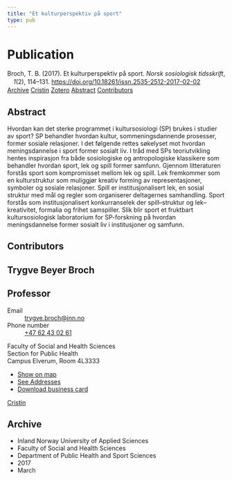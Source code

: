 ```yaml
---
title: "Et kulturperspektiv på sport"
type: pub
---
```

<h1>Publication</h1>
<article id="csl-bib-container-8RZST5NE" class="csl-bib-container">
  <div class="csl-bib-body" style="line-height: 1.35; padding-left: 1em; text-indent:-1em;">
  <div class="csl-entry">Broch, T. B. (2017). Et kulturperspektiv p&#xE5; sport. <i>Norsk sosiologisk tidsskrift</i>, <i>1</i>(2), 114&#x2013;131. <a href="https://doi.org/10.18261/issn.2535-2512-2017-02-02">https://doi.org/10.18261/issn.2535-2512-2017-02-02</a></div>
</div>
  <div class="csl-bib-buttons">
    <a href="#taxonomy-article-8RZST5NE" class="csl-bib-button">Archive</a>
    <a href="https://app.cristin.no/results/show.jsf?id=1462210" alt="Cristin URL" class="csl-bib-button">Cristin</a>
    <a href="http://zotero.org/groups/5022929/items/8RZST5NE" alt="Zotero URL" class="csl-bib-button">Zotero</a>
    <a href="#abstract-article-8RZST5NE" class="csl-bib-button">Abstract</a>
    <a href="#contributors-article-8RZST5NE" class="csl-bib-button">Contributors</a>
  </div>
  <div id="csl-bib-meta-container-8RZST5NE"></div>
</article>
<div id="csl-bib-meta-8RZST5NE" class="csl-bib-meta">
  <article id="abstract-article-8RZST5NE" class="abstract-article">
    <h1>Abstract</h1>
    Hvordan kan det sterke programmet i kultursosiologi (SP) brukes i studier av sport? SP behandler hvordan kultur, sommeningsdannende prosesser, former sosiale relasjoner. I det følgende rettes søkelyset mot hvordan meningsdannelse i sport former sosialt liv. I tråd med SPs teoriutvikling hentes inspirasjon fra både sosiologiske og antropologiske klassikere som behandler hvordan sport, lek og spill former samfunn. Gjennom litteraturen forstås sport som kompromisset mellom lek og spill. Lek fremkommer som en kulturstruktur 
som muliggjør kreativ forming av representasjoner, symboler og sosiale relasjoner. Spill er institusjonalisert lek, en sosial struktur med mål og regler som organiserer deltagernes 
samhandling. Sport forstås som institusjonalisert konkurranselek der spill–struktur og lek–kreativitet, formalia og frihet samspiller. Slik blir sport et fruktbart kultursosiologisk laboratorium for SP-forskning på hvordan meningsdannelse former sosialt liv i institusjoner 
og samfunn.
  </article>
  <article id="contributors-article-8RZST5NE" class="contributors-article">
    <h1>Contributors</h1>
    <div class="personas">
<div class="vrtx-hinn-person-card">
<div class="photo">
<i class="lar la-user-circle missing-person"></i>
</div>
<div class="info">
<hgroup><h1>Trygve Beyer Broch</h1>
<h2>Professor</h2>
</hgroup><dl>
<dt>Email</dt>
<dd>
<a href="mailto:trygve.broch@inn.no">trygve.broch@inn.no</a>
</dd>
<dt>Phone number</dt>
<dd><a href="tel:+4762430261">
+47 62 43 02 61
</a></dd>
</dl>
<p>
Faculty of Social and Health Sciences<br>
Section for Public Health<br>
Campus Elverum,
Room 4L3333
</p>
<ul class="vrtx-hinn-links">
<li><a href="https://www.google.com/maps?q=60.88177,11.53669">Show on map</a></li>
<li><a href="https://www.inn.no/english/find-an-employee/trygve-broch.html#vrtx-hinn-addresses">See Addresses</a></li>
<li><a href="https://www.inn.no/english/find-an-employee/trygve-broch.html?vrtx=vcf">Download business card</a></li>
</ul>
</div>
</div>
<a href="https://app.cristin.no/persons/show.jsf?id=328623" alt="Cristin URL" class="personas-cristin">Cristin</a>
</div>
  </article>
  <article id="taxonomy-article-8RZST5NE" class="taxonomy-article">
    <h1>Archive</h1>
    <ul>
      <li>Inland Norway University of Applied Sciences</li>
      <li>Faculty of Social and Health Sciences</li>
      <li>Department of Public Health and Sport Sciences</li>
      <li>2017</li>
      <li>March</li>
    </ul>
  </article>
</div>
